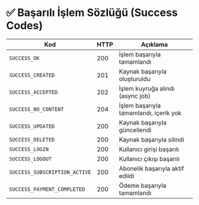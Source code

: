 # ✅ Başarılı İşlem Sözlüğü (Success Codes)


| Kod                           | HTTP | Açıklama                               |
| ----------------------------- | ---- | -------------------------------------- |
| `SUCCESS_OK`                  | 200  | İşlem başarıyla tamamlandı             |
| `SUCCESS_CREATED`             | 201  | Kaynak başarıyla oluşturuldu           |
| `SUCCESS_ACCEPTED`            | 202  | İşlem kuyruğa alındı (async job)       |
| `SUCCESS_NO_CONTENT`          | 204  | İşlem başarıyla tamamlandı, içerik yok |
| `SUCCESS_UPDATED`             | 200  | Kaynak başarıyla güncellendi           |
| `SUCCESS_DELETED`             | 200  | Kaynak başarıyla silindi               |
| `SUCCESS_LOGIN`               | 200  | Kullanıcı girişi başarılı              |
| `SUCCESS_LOGOUT`              | 200  | Kullanıcı çıkışı başarılı              |
| `SUCCESS_SUBSCRIPTION_ACTIVE` | 200  | Abonelik başarıyla aktif edildi        |
| `SUCCESS_PAYMENT_COMPLETED`   | 200  | Ödeme başarıyla tamamlandı             |

